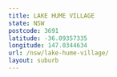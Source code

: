 ```yaml
---
title: LAKE HUME VILLAGE
state: NSW
postcode: 3691
latitude: -36.09357335
longitude: 147.0344634
url: /nsw/lake-hume-village/
layout: suburb
---
```

